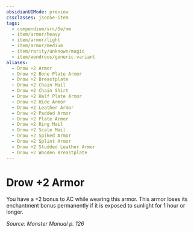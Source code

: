 ```yaml
---
obsidianUIMode: preview
cssclasses: json5e-item
tags:
  - compendium/src/5e/mm
  - item/armor/heavy
  - item/armor/light
  - item/armor/medium
  - item/rarity/unknown/magic
  - item/wondrous/generic-variant
aliases:
  - Drow +2 Armor
  - Drow +2 Bone Plate Armor
  - Drow +2 Breastplate
  - Drow +2 Chain Mail
  - Drow +2 Chain Shirt
  - Drow +2 Half Plate Armor
  - Drow +2 Hide Armor
  - Drow +2 Leather Armor
  - Drow +2 Padded Armor
  - Drow +2 Plate Armor
  - Drow +2 Ring Mail
  - Drow +2 Scale Mail
  - Drow +2 Spiked Armor
  - Drow +2 Splint Armor
  - Drow +2 Studded Leather Armor
  - Drow +2 Wooden Breastplate
---
```

# Drow +2 Armor


You have a +2 bonus to AC while wearing this armor. This armor loses its enchantment bonus permanently if it is exposed to sunlight for 1 hour or longer.

*Source: Monster Manual p. 126*

